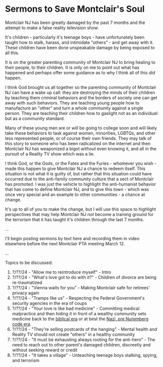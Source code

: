 # Sermons to Save Montclair's Soul

Montclair NJ has been greatly damaged by the past 7 months and the attempt to make a false reality television show.

It's children - particularly it's teenage boys - have unfortunately been taught how to stalk, harass, and intimidate "others" - and get away with it. These children have been done unspeakable damage by being exposed to all this.

It is on the greater parenting community of Montclair NJ to bring healing to their people, to their children. It is only on me to point out what has happened and perhaps offer some guidance as to why I think all of this _did_ happen.

I think God brought us all together so the parenting community of Montclair NJ can have a wake up call: they are destroying the minds of their children by teaching them criminal behaviors and the borders of society one can get away with such behaviors. They are teaching young people how to manufacture an "other" and turn a whole community against a single person. They are teaching their children how to gaslight not as an individual: but as a community standard.

Many of these young men are or will be going to college soon and will likely take these behaviors to task against women, minorities, LGBTQs, and other less represented people, or of course their own friends. They may talk of this story to someone who has been radicalized on the internet and then Montclair NJ has weaponized a bigot without even knowing it, and all in the pursuit of a Reality TV show which was a lie.
 
I think God, or the Gods, or the Fates and the Furies - whomever you wish - made this happen to give Montclair NJ a chance to redeem itself. This situation is not what it is guilty of, but rather that this situation could have occurred due to the anti-family community culture that a sect of Montclair has promoted. I was just the vehicle to highlight the anti-humanist behavior that has come to define Montclair NJ, and to give this town - which was once very special and an example to other communities - a chance at change.

It's up to all of you to make the change, but I will use this space to highlight perspectives that may help Montclair NJ _not_ become a training ground for the terrorism that it has taught it's children through the last 7 months.

...

I'll begin posting sermons by text here and recording them in video elsewhere before the next Montclair PTA meeting March 12.

...

Topics to be discussed:

1. ?/??/24 - "Allow me to reintroduce myself" - Intro
1. ?/??/24 - "What's love got to do with it?" - Children of divorce are being re-traumatized
1. ?/??/24 - "Vienna waits for you" - Making Montclair safe for retirees' privacy again
1. ?/??/24 - "Tramps like us" - Respecting the Federal Government's security agencies in the era of coups
1. ?/??/24 - "Your love is like bad medicine" - Committing medical malpractice and then hiding it in front of a wealthy community sets medicine back to the [biblical era](https://medschool.ucla.edu/blog-post/modern-hippocratic-oath-holds-the-underlying-values-of#:~:text=Written%20in%20the%205th%20century,and%20act%20in%20patients'%20interests.) or at best the [Nazi, pre Nuremberg code era](https://www.thelancet.com/journals/lancet/article/PIIS0140-6736%2805%2960641-1/abstract).
1. ?/??/24 - "They're selling postcards of the hanging" - Mental health and Reality TV should not create "others" in a healthy community
1. ?/??/24 - "It must be exhausting always rooting for the anti-hero" - The need to reach out to other parent's damaged children, discreetly and without seeking reward or credit
1. ?/??/24 - "It takes a village" - Unteaching teenage boys stalking, spying, and terrorism

